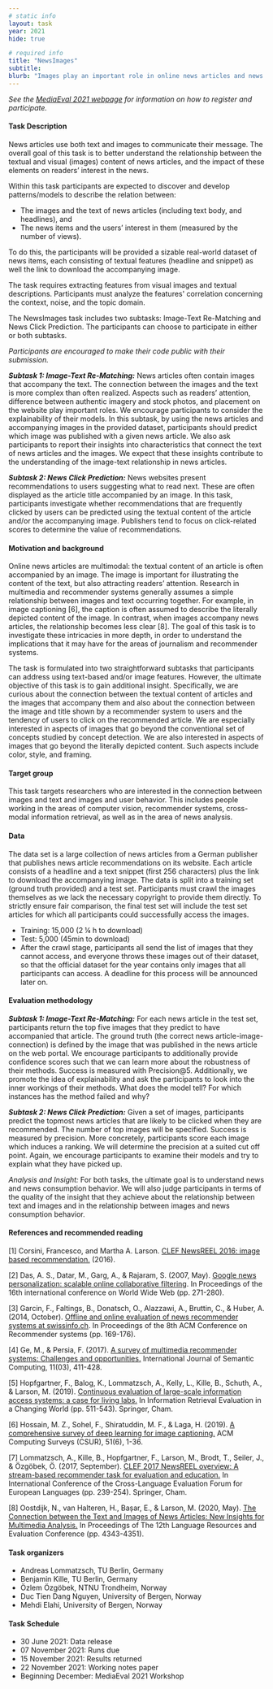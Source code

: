 ```yaml
---
# static info
layout: task
year: 2021
hide: true 

# required info
title: "NewsImages"
subtitle: 
blurb: "Images play an important role in online news articles and news consumption patterns. This task aims to achieve additional insight about this role. Participants are supplied with a large set of articles (including text body, and headlines) and the accompanying images. The task requires participants to predict which image was used to accompany each article and also predict frequently clicked articles on the basis of accompanying images."
---
```


<!-- # please respect the structure below-->
*See the [MediaEval 2021 webpage](https://multimediaeval.github.io/editions/2021/) for information on how to register and participate.*

#### Task Description
News articles use both text and images to communicate their message. The overall goal of this task is to better understand the relationship between the textual and visual (images) content of news articles, and the impact of these elements on readers’ interest in the news. 

Within this task participants are expected to discover and develop patterns/models to describe the relation between:
* The images and the text of news articles (including text body, and headlines), and
* The news items and the users’ interest in them (measured by the number of views).

<!-- # The following was adapted to make it consistent with the info in Data below-->
To do this, the participants will be provided a sizable real-world dataset of news items, each consisting of textual features (headline and snippet) as well the link to download the accompanying image.

The task requires extracting features from visual images and textual descriptions. Participants must analyze the features' correlation concerning the context, noise, and the topic domain.

The NewsImages task includes two subtasks: Image-Text Re-Matching and News Click Prediction. The participants can choose to participate in either or both subtasks.

*Participants are encouraged to make their code public with their submission.* 
<!-- # The following sentence is strange. All tasks are headed for the proceedings. I would leave it out and then later announce the special issue if/when relevant
There will also be publishing opportunities at the end of the task.-->

***Subtask 1: Image-Text Re-Matching:*** News articles often contain images that accompany the text. The connection between the images and the text is more complex than often realized. Aspects such as readers’ attention, difference between authentic imagery and stock photos, and placement on the website play important roles. We encourage participants to consider the explainability of their models. In this subtask, by using the news articles and accompanying images in the provided dataset, participants should predict which image was published with a given news article. We also ask participants to report their insights into characteristics that connect the text of news articles and the images. We expect that these insights contribute to the understanding of the image-text relationship in news articles. 

***Subtask 2: News Click Prediction:*** News websites present recommendations to users suggesting what to read next. These are often displayed as the article title accompanied by an image. In this task, participants investigate whether recommendations that are frequently clicked by users can be predicted using the textual content of the article and/or the accompanying image. Publishers tend to focus on click-related scores to determine the value of recommendations.

#### Motivation and background
Online news articles are multimodal: the textual content of an article is often accompanied by an image. The image is important for illustrating the content of the text, but also attracting readers’ attention. Research in multimedia and recommender systems generally assumes a simple relationship between images and text occurring together. For example, in image captioning [6], the caption is often assumed to describe the literally depicted content of the image. In contrast, when images accompany news articles, the relationship becomes less clear [8]. The goal of this task is to investigate these intricacies in more depth, in order to understand the implications that it may have for the areas of journalism and recommender systems.

The task is formulated into two straightforward subtasks that participants can address using text-based and/or image features. However, the ultimate objective of this task is to gain additional insight. Specifically, we are curious about the connection between the textual content of articles and the images that accompany them and also about the connection between the image and title shown by a recommender system to users and the tendency of users to click on the recommended article. We are especially interested in aspects of images that go beyond the conventional set of concepts studied by concept detection. We are also interested in aspects of images that go beyond the literally depicted content. Such aspects include color, style, and framing.

#### Target group
This task targets researchers who are interested in the connection between images and text and images and user behavior. This includes people working in the areas of computer vision, recommender systems, cross-modal information retrieval, as well as in the area of news analysis.

#### Data
The data set is a large collection of news articles from a German publisher that publishes news article recommendations on its website. Each article consists of a headline and a text snippet (first 256 characters) plus the link to download the accompanying image. The data is split into a training set (ground truth provided) and a test set. Participants must crawl the images themselves as we lack the necessary copyright to provide them directly. To strictly ensure fair comparison, the final test set will include the test set articles for which all participants could successfully access the images.

* Training: 15,000 (2 ¼ h to download)
* Test: 5,000 (45min to download)
* After the crawl stage, participants all send the list of images that they cannot access, and everyone throws these images out of their dataset, so that the official dataset for the year contains only images that all participants can access. A deadline for this process will be announced later on.

<!-- # If you are planning to release image features, that information should be added here.-->

#### Evaluation methodology
***Subtask 1: Image-Text Re-Matching:*** For each news article in the test set, participants return the top five images that they predict to have accompanied that article. The ground truth (the correct news article-image-connection) is defined by the image that was published in the news article on the web portal. 
We encourage participants to additionally provide confidence scores such that we can learn more about the robustness of their methods. Success is measured with Precision@5. Additionally, we promote the idea of explainability and ask the participants to look into the inner workings of their methods. What does the model tell? For which instances has the method failed and why?

<!-- # Please add a sentence to explicitly explain the ground truth. AL: I added one sentence explaining this issue. -->

***Subtask 2: News Click Prediction:*** Given a set of images, participants predict the topmost news articles that are likely to be clicked when they are recommended. The number of top images will be specified. Success is measured by precision. More concretely, participants score each image which induces a ranking. We will determine the precision at a suited cut off point. Again, we encourage participants to examine their models and try to explain what they have picked up.

*Analysis and Insight:* For both tasks, the ultimate goal is to understand news and news consumption behavior. We will also judge participants in terms of the quality of the insight that they achieve about the relationship between text and images and in the relationship between images and news consumption behavior.


#### References and recommended reading
<!-- # Please use the ACM format for references https://www.acm.org/publications/authors/reference-formatting (but no DOI needed)-->
<!-- # The paper title should be a hyperlink leading to the paper online-->
[1] Corsini, Francesco, and Martha A. Larson. [CLEF NewsREEL 2016: image based recommendation.](https://repository.ubn.ru.nl/bitstream/handle/2066/161886/161886.pdf) (2016).

[2] Das, A. S., Datar, M., Garg, A., & Rajaram, S. (2007, May). [Google news personalization: scalable online collaborative filtering](https://dl.acm.org/doi/abs/10.1145/1242572.1242610). In Proceedings of the 16th international conference on World Wide Web (pp. 271-280).

[3] Garcin, F., Faltings, B., Donatsch, O., Alazzawi, A., Bruttin, C., & Huber, A. (2014, October). [Offline and online evaluation of news recommender systems at swissinfo.ch](https://dl.acm.org/doi/abs/10.1145/2645710.2645745). In Proceedings of the 8th ACM Conference on Recommender systems (pp. 169-176).

[4] Ge, M., & Persia, F. (2017). [A survey of multimedia recommender systems: Challenges and opportunities.](https://www.worldscientific.com/doi/abs/10.1142/S1793351X17500039) International Journal of Semantic Computing, 11(03), 411-428.

[5] Hopfgartner, F., Balog, K., Lommatzsch, A., Kelly, L., Kille, B., Schuth, A., & Larson, M. (2019). [Continuous evaluation of large-scale information access systems: a case for living labs.](https://link.springer.com/chapter/10.1007/978-3-030-22948-1_21) In Information Retrieval Evaluation in a Changing World (pp. 511-543). Springer, Cham.

[6] Hossain, M. Z., Sohel, F., Shiratuddin, M. F., & Laga, H. (2019). [A comprehensive survey of deep learning for image captioning.](https://dl.acm.org/doi/abs/10.1145/3295748) ACM Computing Surveys (CSUR), 51(6), 1-36.

[7] Lommatzsch, A., Kille, B., Hopfgartner, F., Larson, M., Brodt, T., Seiler, J., & Özgöbek, Ö. (2017, September). [CLEF 2017 NewsREEL overview: A stream-based recommender task for evaluation and education.](https://link.springer.com/book/10.1007/978-3-319-65813-1) In International Conference of the Cross-Language Evaluation Forum for European Languages (pp. 239-254). Springer, Cham.

[8] Oostdijk, N., van Halteren, H., Bașar, E., & Larson, M. (2020, May). [The Connection between the Text and Images of News Articles: New Insights for Multimedia Analysis.](https://www.aclweb.org/anthology/2020.lrec-1.535/) In Proceedings of The 12th Language Resources and Evaluation Conference (pp. 4343-4351).

#### Task organizers
* Andreas Lommatzsch, TU Berlin, Germany
* Benjamin Kille, TU Berlin, Germany
* Özlem Özgöbek, NTNU Trondheim, Norway
* Duc Tien Dang Nguyen, University of Bergen, Norway
* Mehdi Elahi, University of Bergen, Norway


#### Task Schedule
* 30 June 2021: Data release <!-- # Replace XX with your date. We suggest setting the date in June-July-->
* 07 November 2021: Runs due <!-- # Replace XX with your date. We suggest setting enough time in order to have enough time to assess and return the results by the Results returned deadline-->
* 15 November 2021: Results returned  <!-- Replace XX with your date. Latest possible should be 15 November-->
* 22 November 2021: Working notes paper  <!-- Fixed. Please do not change. Exact date to be decided-->
* Beginning December: MediaEval 2021 Workshop <!-- Fixed. Please do not change. Exact date to be decided-->

<!-- #### Acknolwedgments-->
<!-- # optional, delete if not used-->
